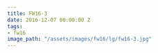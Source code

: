 ```yaml
---
title: FW16-3
date: 2016-12-07 00:00:00 Z
tags:
- fw16
image_path: "/assets/images/fw16/lg/fw16-3.jpg"
---
```


